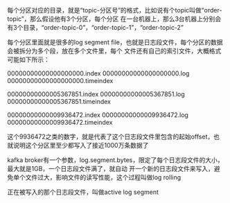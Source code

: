 

每个分区对应的目录，就是“topic-分区号”的格式，比如说有个topic叫做“order-topic”，那么假设他有3个分区，每个分区
在一台机器上，那么3台机器上分别会有3个目录，“order-topic-0”，“order-topic-1”，“order-topic-2”

每个分区里面就是很多的log segment file，也就是日志段文件，每个分区的数据会被拆分为多个段，放在多个文件里，每个
文件还有自己的索引文件，大概格式可能如下所示：

00000000000000000000.index
00000000000000000000.log
00000000000000000000.timeindex

00000000000005367851.index
00000000000005367851.log
00000000000005367851.timeindex

00000000000009936472.index
00000000000009936472.log
00000000000009936472.timeindex

这个9936472之类的数字，就是代表了这个日志段文件里包含的起始offset，也就说明这个分区里至少都写入了接近1000万条数据了

kafka broker有一个参数，log.segment.bytes，限定了每个日志段文件的大小，最大就是1GB，一个日志段文件满了，就自动
开一个新的日志段文件来写入，避免单个文件过大，影响文件的读写性能，这个过程叫做log rolling

正在被写入的那个日志段文件，叫做active log segment




